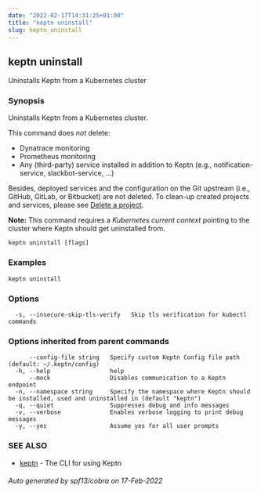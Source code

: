 ```yaml
---
date: "2022-02-17T14:31:25+01:00"
title: "keptn uninstall"
slug: keptn_uninstall
---
```

## keptn uninstall

Uninstalls Keptn from a Kubernetes cluster

### Synopsis

Uninstalls Keptn from a Kubernetes cluster.

This command does *not* delete:

* Dynatrace monitoring
* Prometheus monitoring
* Any (third-party) service installed in addition to Keptn (e.g., notification-service, slackbot-service, ...)

Besides, deployed services and the configuration on the Git upstream (i.e., GitHub, GitLab, or Bitbucket) are not deleted. To clean-up created projects and services, please see [Delete a project](../../../../manage/project/#delete-a-project).

**Note:** This command requires a *Kubernetes current context* pointing to the cluster where Keptn should get uninstalled from.

```
keptn uninstall [flags]
```

### Examples

```
keptn uninstall
```

### Options

```
  -s, --insecure-skip-tls-verify   Skip tls verification for kubectl commands
```

### Options inherited from parent commands

```
      --config-file string   Specify custom Keptn Config file path (default: ~/.keptn/config)
  -h, --help                 help
      --mock                 Disables communication to a Keptn endpoint
  -n, --namespace string     Specify the namespace where Keptn should be installed, used and uninstalled in (default "keptn")
  -q, --quiet                Suppresses debug and info messages
  -v, --verbose              Enables verbose logging to print debug messages
  -y, --yes                  Assume yes for all user prompts
```

### SEE ALSO

* [keptn](../keptn/)  - The CLI for using Keptn

###### Auto generated by spf13/cobra on 17-Feb-2022
